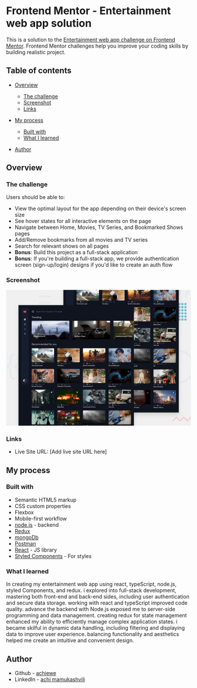 # Frontend Mentor - Entertainment web app solution

This is a solution to the [Entertainment web app challenge on Frontend Mentor](https://www.frontendmentor.io/challenges/entertainment-web-app-J-UhgAW1X). Frontend Mentor challenges help you improve your coding skills by building realistic project.

## Table of contents

- [Overview](#overview)
  - [The challenge](#the-challenge)
  - [Screenshot](#screenshot)
  - [Links](#links)
- [My process](#my-process)

  - [Built with](#built-with)
  - [What I learned](#what-i-learned)

- [Author](#author)

## Overview

### The challenge

Users should be able to:

- View the optimal layout for the app depending on their device's screen size
- See hover states for all interactive elements on the page
- Navigate between Home, Movies, TV Series, and Bookmarked Shows pages
- Add/Remove bookmarks from all movies and TV series
- Search for relevant shows on all pages
- **Bonus**: Build this project as a full-stack application
- **Bonus**: If you're building a full-stack app, we provide authentication screen (sign-up/login) designs if you'd like to create an auth flow

### Screenshot

![](./public/assets/preview.jpg)

### Links

- Live Site URL: [Add live site URL here]

## My process

### Built with

- Semantic HTML5 markup
- CSS custom properties
- Flexbox
- Mobile-first workflow
- [node.js](https://nodejs.org/en) - backend
- [Redux](https://redux.js.org/)
- [mongoDb](https://www.mongodb.com/)
- [Postman](https://www.postman.com/)
- [React](https://reactjs.org/) - JS library
- [Styled Components](https://styled-components.com/) - For styles

### What I learned

In creating my entertainment web app using react, typeScript, node.js, styled Components, and redux. i explored into full-stack development, mastering both front-end and back-end sides, including user authentication and secure data storage. working with react and typeScript improved code quality. advance the backend with Node.js exposed me to server-side programming and data management. creating redux for state management enhanced my ability to efficiently manage complex application states. i became skilful in dynamic data handling, including filtering and displaying data to improve user experience. balancing functionality and aesthetics helped me create an intuitive and convenient design.

## Author

- Github - [achiewe](https://github.com/achiewe)
- LinkedIn - [achi mamukashvili](https://www.linkedin.com/in/achi-mamukashvili-721928263/)

